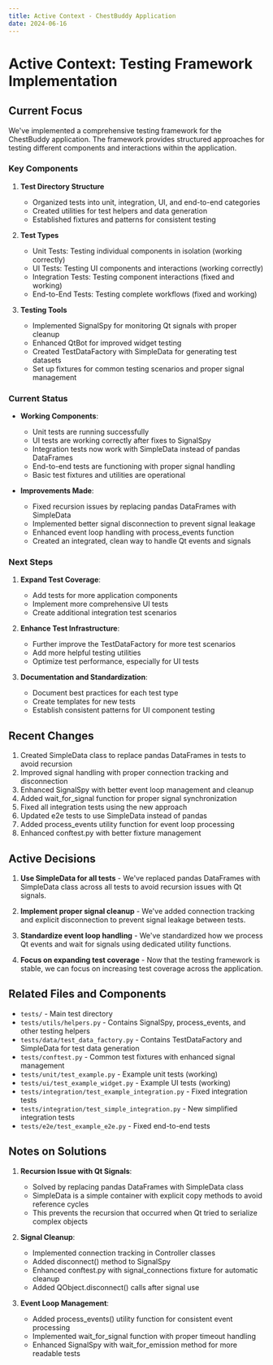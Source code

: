 ```yaml
---
title: Active Context - ChestBuddy Application
date: 2024-06-16
---
```


# Active Context: Testing Framework Implementation

## Current Focus

We've implemented a comprehensive testing framework for the ChestBuddy application. The framework provides structured approaches for testing different components and interactions within the application.

### Key Components

1. **Test Directory Structure**
   - Organized tests into unit, integration, UI, and end-to-end categories
   - Created utilities for test helpers and data generation
   - Established fixtures and patterns for consistent testing

2. **Test Types**
   - Unit Tests: Testing individual components in isolation (working correctly)
   - UI Tests: Testing UI components and interactions (working correctly)
   - Integration Tests: Testing component interactions (fixed and working)
   - End-to-End Tests: Testing complete workflows (fixed and working)

3. **Testing Tools**
   - Implemented SignalSpy for monitoring Qt signals with proper cleanup
   - Enhanced QtBot for improved widget testing
   - Created TestDataFactory with SimpleData for generating test datasets
   - Set up fixtures for common testing scenarios and proper signal management

### Current Status

- **Working Components**:
  - Unit tests are running successfully
  - UI tests are working correctly after fixes to SignalSpy
  - Integration tests now work with SimpleData instead of pandas DataFrames
  - End-to-end tests are functioning with proper signal handling
  - Basic test fixtures and utilities are operational

- **Improvements Made**:
  - Fixed recursion issues by replacing pandas DataFrames with SimpleData
  - Implemented better signal disconnection to prevent signal leakage
  - Enhanced event loop handling with process_events function
  - Created an integrated, clean way to handle Qt events and signals

### Next Steps

1. **Expand Test Coverage**:
   - Add tests for more application components
   - Implement more comprehensive UI tests
   - Create additional integration test scenarios

2. **Enhance Test Infrastructure**:
   - Further improve the TestDataFactory for more test scenarios
   - Add more helpful testing utilities
   - Optimize test performance, especially for UI tests

3. **Documentation and Standardization**:
   - Document best practices for each test type
   - Create templates for new tests
   - Establish consistent patterns for UI component testing

## Recent Changes

1. Created SimpleData class to replace pandas DataFrames in tests to avoid recursion
2. Improved signal handling with proper connection tracking and disconnection
3. Enhanced SignalSpy with better event loop management and cleanup
4. Added wait_for_signal function for proper signal synchronization
5. Fixed all integration tests using the new approach
6. Updated e2e tests to use SimpleData instead of pandas
7. Added process_events utility function for event loop processing
8. Enhanced conftest.py with better fixture management

## Active Decisions

1. **Use SimpleData for all tests** - We've replaced pandas DataFrames with SimpleData class across all tests to avoid recursion issues with Qt signals.

2. **Implement proper signal cleanup** - We've added connection tracking and explicit disconnection to prevent signal leakage between tests.

3. **Standardize event loop handling** - We've standardized how we process Qt events and wait for signals using dedicated utility functions.

4. **Focus on expanding test coverage** - Now that the testing framework is stable, we can focus on increasing test coverage across the application.

## Related Files and Components

- `tests/` - Main test directory
- `tests/utils/helpers.py` - Contains SignalSpy, process_events, and other testing helpers
- `tests/data/test_data_factory.py` - Contains TestDataFactory and SimpleData for test data generation
- `tests/conftest.py` - Common test fixtures with enhanced signal management
- `tests/unit/test_example.py` - Example unit tests (working)
- `tests/ui/test_example_widget.py` - Example UI tests (working)
- `tests/integration/test_example_integration.py` - Fixed integration tests
- `tests/integration/test_simple_integration.py` - New simplified integration tests
- `tests/e2e/test_example_e2e.py` - Fixed end-to-end tests

## Notes on Solutions

1. **Recursion Issue with Qt Signals**: 
   - Solved by replacing pandas DataFrames with SimpleData class
   - SimpleData is a simple container with explicit copy methods to avoid reference cycles
   - This prevents the recursion that occurred when Qt tried to serialize complex objects

2. **Signal Cleanup**:
   - Implemented connection tracking in Controller classes
   - Added disconnect() method to SignalSpy
   - Enhanced conftest.py with signal_connections fixture for automatic cleanup
   - Added QObject.disconnect() calls after signal use

3. **Event Loop Management**:
   - Added process_events() utility function for consistent event processing
   - Implemented wait_for_signal function with proper timeout handling
   - Enhanced SignalSpy with wait_for_emission method for more readable tests
